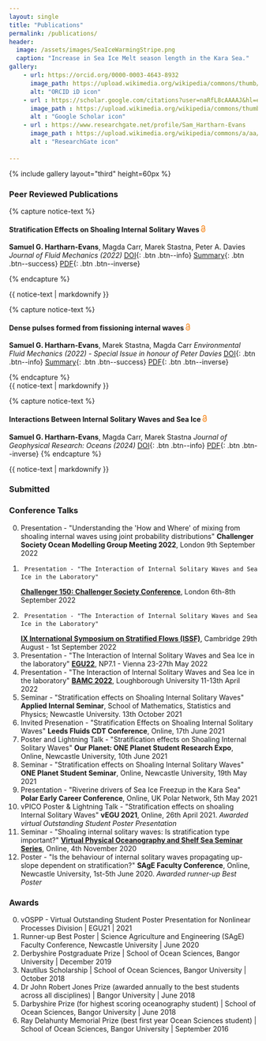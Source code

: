 ```yaml
---
layout: single
title: "Publications"
permalink: /publications/
header:
  image: /assets/images/SeaIceWarmingStripe.png
  caption: "Increase in Sea Ice Melt season length in the Kara Sea."
gallery:
    - url: https://orcid.org/0000-0003-4643-8932
      image_path: https://upload.wikimedia.org/wikipedia/commons/thumb/0/06/ORCID_iD.svg/240px-ORCID_iD.svg.png
      alt: "ORCID iD icon"
    - url : https://scholar.google.com/citations?user=naRfL8cAAAAJ&hl=en
      image_path : https://upload.wikimedia.org/wikipedia/commons/thumb/c/c7/Google_Scholar_logo.svg/240px-Google_Scholar_logo.svg.png 
      alt : "Google Scholar icon"
    - url : https://www.researchgate.net/profile/Sam_Hartharn-Evans
      image_path : https://upload.wikimedia.org/wikipedia/commons/a/aa/ResearchGate_Logo.png
      alt : "ResearchGate icon"

---
```

{% include gallery layout="third" height=60px %}


<script type='text/javascript' src='https://d1bxh8uas1mnw7.cloudfront.net/assets/embed.js'></script> <!--Altmetric embed header (can go anywhere)  -->



### Peer Reviewed Publications

{% capture notice-text %}
#### Stratification Effects on Shoaling Internal Solitary Waves <img src="/assets/images/Open_Access_logo_white.png" style="height:1em;margin-right:.5em;" alt="Open Access">
**Samuel G. Hartharn-Evans**, Magda Carr,  Marek Stastna, Peter A. Davies
*Journal of Fluid Mechanics (2022)*
[DOI](https://doi.org/10.1017/jfm.2021.1049){: .btn .btn--info} [Summary](https://link.growkudos.com/1raifiqj7r4){: .btn .btn--success} [PDF](/assets/documents/Hartharn-Evans2022.pdf){: .btn .btn--inverse}
<div data-badge-popover="right" data-badge-type="donut" data-doi="https://doi.org/10.1017/jfm.2021.1049" class="altmetric-embed" style="background-color:##ffffff; border=1px"></div>

{% endcapture %}

<div class="notice">
  {{ notice-text | markdownify }}
</div>

{% capture notice-text %}
#### Dense pulses formed from fissioning internal waves <img src="/assets/images/Open_Access_logo_white.png" style="height:1em;margin-right:.5em;" alt="Open Access">
**Samuel G. Hartharn-Evans**, Marek Stastna, Magda Carr
*Environmental Fluid Mechanics (2022) - Special Issue in honour of Peter Davies*
[DOI](https://doi.org/10.1007/s10652-022-09894-x){: .btn .btn--info} [Summary](https://link.growkudos.com/1evcgx5j9j4){: .btn .btn--success} [PDF](/assets/documents/Hartharn-Evans2022b.pdf){: .btn .btn--inverse}
<div data-badge-popover="right" data-badge-type="donut" data-doi="https://doi.org/10.1007/s10652-022-09894-x" class="altmetric-embed"></div>
{% endcapture %}

<div class="notice">
  {{ notice-text | markdownify }}
</div>
	

{% capture notice-text %}
#### Interactions Between Internal Solitary Waves and Sea Ice <img src="/assets/images/Open_Access_logo_white.png" style="height:1em;margin-right:.5em;" alt="Open Access">
**Samuel G. Hartharn-Evans**, Magda Carr, Marek Stastna
*Journal of Geophysical Research: Oceans (2024)*
[DOI](https://doi.org/10.1029/2023JC020175){: .btn .btn--info} [PDF](/assets/documents/Hartharn-Evans2024.pdf){: .btn .btn--inverse}
{% endcapture %}

<div class="notice">
    {{ notice-text | markdownify }}
</div>

### Submitted


### Conference Talks 
0.	Presentation - "Understanding the 'How and Where' of mixing from shoaling internal waves using joint probability distributions"
	**Challenger Society Ocean Modelling Group Meeting 2022**, London
	9th September 2022
0.      Presentation - "The Interaction of Internal Solitary Waves and Sea Ice in the Laboratory"
	**[Challenger 150: Challenger Society Conference](https://www.nhm.ac.uk/our-science/science-events/the-challenger-society-conference-2022-in-london.html)**, London
	6th-8th September 2022
0.      Presentation - "The Interaction of Internal Solitary Waves and Sea Ice in the Laboratory"
	**[IX International Symposium on Stratified Flows (ISSF)](http://www.damtp.cam.ac.uk/events/issf2022/)**, Cambridge
	29th August - 1st September 2022
0.	Presentation - "The Interaction of Internal Solitary Waves and Sea Ice in the laboratory"
	**[EGU22](https://www.egu22.eu)**, NP7.1 - Vienna
	23-27th May 2022
0.	Presentation - "The Interaction of Internal Solitary Waves and Sea Ice in the laboratory" 
	**[BAMC 2022](https://bamc2022.lboro.ac.uk)**, Loughborough University
	11-13th April 2022
0. 	Seminar - "Stratification effects on Shoaling Internal Solitary Waves"
	**Applied Internal Seminar**, School of Mathematics, Statistics and Physics; Newcastle University. 
	13th October 2021
0.	Invited Presenation - "Stratification Effects on Shoaling Internal Solitary Waves" 
	**Leeds Fluids CDT Conference**, Online, 17th June 2021
0.	Poster and Lightning Talk - "Stratification effects on Shoaling Internal Solitary Waves"
	**Our Planet: ONE Planet Student Research Expo**, Online, Newcastle University, 10th June 2021
0.	Seminar - "Stratification effects on Shoaling Internal Solitary Waves"
	**ONE Planet Student Seminar**, Online, Newcastle University, 19th May 2021
0.	Presentation - "Riverine drivers of Sea Ice Freezup in the Kara Sea"
	**Polar Early Career Conference**, Online, UK Polar Network, 5th May 2021
0.	vPICO Poster & Lightning Talk - "Stratification effects on shoaling Internal Solitary Waves"
	**vEGU 2021**, Online, 26th April 2021. *Awarded virtual Outstanding Student Poster Presentation*
0.	Seminar - "Shoaling internal solitary waves: Is stratification type important?"
	[**Virtual Physical Oceanography and Shelf Sea Seminar Series**](https://www.vepossss.eu), Online, 4th November 2020
0.	Poster - "Is the behaviour of internal solitary waves propagating up-slope dependent on stratification?"
	**SAgE Faculty Conference**, Online, Newcastle University, 1st-5th June 2020. *Awarded runner-up Best Poster*
	
### Awards

0.	vOSPP - Virtual Outstanding Student Poster Presentation for Nonlinear Processes Division | EGU21 | 2021
0.	Runner-up Best Poster | Science Agriculture and Engineering (SAgE) Faculty Conference, Newcastle University | June 2020
0.	Derbyshire Postgraduate Prize | School of Ocean Sciences, Bangor University | December 2019
0.	Nautilus Scholarship | School of Ocean Sciences, Bangor University | October 2018
0.	Dr John Robert Jones Prize (awarded annually to the best students across all disciplines) | Bangor University | June 2018
0.	Darbyshire Prize (for highest scoring oceanography student) | School of Ocean Sciences, Bangor University | June 2018
0.	Ray Delahunty Memorial Prize (best first year Ocean Sciences student) | School of Ocean Sciences, Bangor University | September 2016







